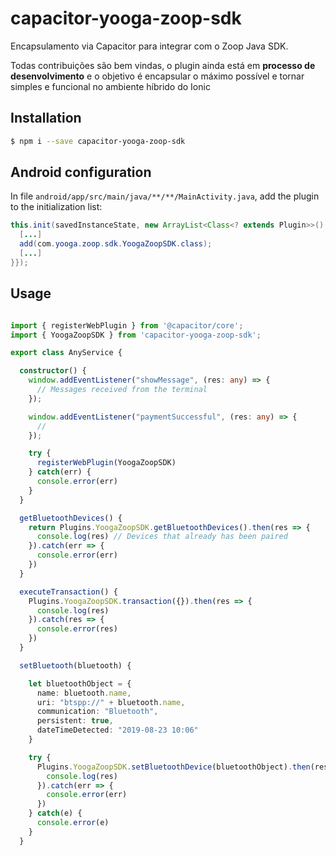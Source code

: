 # capacitor-yooga-zoop-sdk

Encapsulamento via Capacitor para integrar com o Zoop Java SDK.

Todas contribuições são bem vindas, o plugin ainda está em **processo de desenvolvimento** e o objetivo é encapsular o máximo possível e tornar simples e funcional no ambiente híbrido do Ionic

## Installation

```bash
$ npm i --save capacitor-yooga-zoop-sdk
```

## Android configuration

In file `android/app/src/main/java/**/**/MainActivity.java`, add the plugin to the initialization list:

```java
this.init(savedInstanceState, new ArrayList<Class<? extends Plugin>>() {{
  [...]
  add(com.yooga.zoop.sdk.YoogaZoopSDK.class);
  [...]
}});

```

## Usage

```typescript

import { registerWebPlugin } from '@capacitor/core';
import { YoogaZoopSDK } from 'capacitor-yooga-zoop-sdk';

export class AnyService {

  constructor() {
    window.addEventListener("showMessage", (res: any) => {
      // Messages received from the terminal
    });

    window.addEventListener("paymentSuccessful", (res: any) => {
      //
    });

    try {
      registerWebPlugin(YoogaZoopSDK)
    } catch(err) {
      console.error(err)
    }
  }

  getBluetoothDevices() {
    return Plugins.YoogaZoopSDK.getBluetoothDevices().then(res => {
      console.log(res) // Devices that already has been paired
    }).catch(err => {
      console.error(err)
    })
  }

  executeTransaction() {
    Plugins.YoogaZoopSDK.transaction({}).then(res => {
      console.log(res)
    }).catch(res => {
      console.error(res)
    })
  }

  setBluetooth(bluetooth) {

    let bluetoothObject = {
      name: bluetooth.name,
      uri: "btspp://" + bluetooth.name,
      communication: "Bluetooth",
      persistent: true,
      dateTimeDetected: "2019-08-23 10:06"
    }

    try {
      Plugins.YoogaZoopSDK.setBluetoothDevice(bluetoothObject).then(res => {
        console.log(res)
      }).catch(err => {
        console.error(err)
      })
    } catch(e) {
      console.error(e)
    }
  }
```
